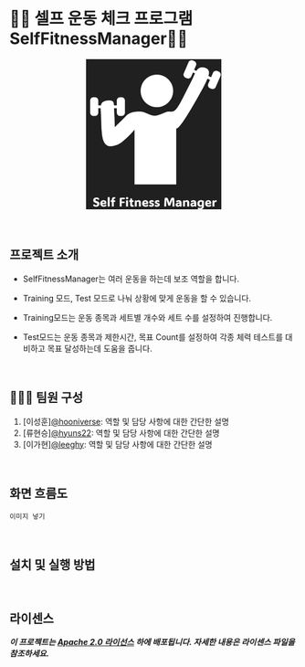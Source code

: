 # 🏋🏻 셀프 운동 체크 프로그램 SelfFitnessManager💪🏼
 
<p align="center">
	
 <img src = "./logo1.png">
</p>

<br>

## 프로젝트 소개
- SelfFitnessManager는 여러 운동을 하는데 보조 역할을 합니다.

- Training 모드, Test 모드로 나눠 상황에 맞게 운동을 할 수 있습니다.
 
- Training모드는 운동 종목과 세트별 개수와 세트 수를 설정하여 진행합니다.

- Test모드는 운동 종목과 제한시간, 목표 Count를 설정하여 각종 체력 테스트를 대비하고 목표 달성하는데 도움을 줍니다. 


<br>

## 👨‍👩‍👦 팀원 구성
1. [이성훈][@hooniverse](https://github.com/hooniverse): 역할 및 담당 사항에 대한 간단한 설명
2. [류현승][@hyuns22](https://github.com/hyuns22): 역할 및 담당 사항에 대한 간단한 설명
3. [이가현][@leeghy](https://github.com/leeghy): 역할 및 담당 사항에 대한 간단한 설명


<br>

## 화면 흐름도

	이미지 넣기
<br>

## 설치 및 실행 방법



<br>

## 라이센스


***이 프로젝트는 [Apache 2.0 라이선스](https://www.apache.org/licenses/LICENSE-2.0) 하에 배포됩니다. 자세한 내용은 라이센스 파일을 참조하세요.***
